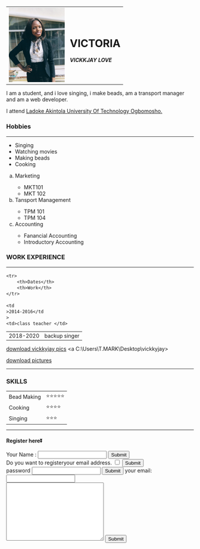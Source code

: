 <html>
<head>
<meta charset="utf-8"> 
  <title>victoria' personal site</title>

</head>
<body style="background-color: rgb(83, 156, 168;">
  <table cellspacing="20" >
      <tr>
       <td> <img src=".\IMG_20200126_103409_731~2.jpg" height="200" width="150"></img></td> 
       <td><h1>VICTORIA</h1>
        <P><strong><em>VICKKJAY LOVE</em></strong></P></td>      </tr>
  </table>  
   
<p>I am a student, and i love singing, i make beads, am a transport manager and am a web developer.</p> 
<p> I attend <a href="lautech.edu.ng">Ladoke Akintola University Of Technology Ogbomosho.</a></p>

<h3>Hobbies </h3>
<hr size="2" noshade>
<ul>
    <li>Singing</li>
    <li>Watching movies</li>
    <li>Making beads</li>
    <li>Cooking</li>    
</ul>
<ol type="a">
    <li>Marketing</li>
    <ul>
        <li> MKT101</li>
        <li>MKT 102</li>
    </ul>
    <li>Tansport Management</li>
    <ul>
        <li>TPM 101</li>
        <li>TPM 104</li>
    </ul>
    <li>Accounting</li>
    <ul>
        <li>Fanancial Accounting</li>
        <li>Introductory Accounting</li>
    </ul>
</ol>
<h3>WORK EXPERIENCE </h3>
<hr size="2"noshade >
<table b">
    
    <tr>
        <th>Dates</th>
        <th>Work</th>
    </tr>
    
    <td
    >2014-2016</td
    >
    <td>class teacher </td>
</tr>
<tr>
    <td>2018-2020</td>
        <td>backup singer</td>
    </tr>
</table>

<a download href="C:\Users\T.MARK\Desktop\vickkyjay"> download vickkyjay pics</a>
<a C:\Users\T.MARK\Desktop\vickkyjay></a>
<p><a download href="images.html"> download pictures</a></p>
<hr size="2" noshade>
<h3>SKILLS</h3>

<table cellspacing="20">
    <tr>
        <td>Bead Making</td>
        <td>⭐⭐⭐⭐⭐</td>
    </tr>
    <tr>
        <td>Cooking</td>
        <td>⭐⭐⭐⭐</td>
    </tr>
    <tr>
        <td>Singing</td>
        <td>⭐⭐⭐</td>
    </tr>
    
</table>
<hr size="2" noshade>
<h4>Register here⏬</h4>
<form action="mailto:oluwadamilola@gmail.com" method="post" enctype="text/plain">
    <label>Your Name :</label>
    <input type="text">
    <input type="submit">
    <label>
        <br>Do you want to registeryour email address.  <input type="checkbox">
        <input type="submit"></br>
    </label>
    <label>password </label>
    <input type="password"> 
    <input type="submit">
    <label>your email:</label>
    <input type="email">
    <br>
    <textarea name="name" rows="10" cols="30"></textarea>
    <input type="submit">
</form>



</body>
</html>
